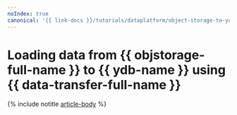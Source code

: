 ```yaml
---
noIndex: true
canonical: '{{ link-docs }}/tutorials/dataplatform/object-storage-to-ydb'
---
```


# Loading data from {{ objstorage-full-name }} to {{ ydb-name }} using {{ data-transfer-full-name }}

{% include notitle [article-body](../../_tutorials/dataplatform/object-storage-to-ydb.md) %}
